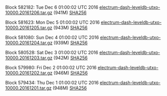 Block 582182: Tue Dec  6 01:00:02 UTC 2016 [electrum-dash-leveldb-utxo-10000.20161206.tar.gz](https://transfer.sh/11BES3/electrum-dash-leveldb-utxo-10000.20161206.tar.gz) (941M) [SHA256](https://transfer.sh/x9cQs/electrum-dash-leveldb-utxo-10000.20161206.tar.gz.sha256)

Block 581623: Mon Dec  5 01:00:02 UTC 2016 [electrum-dash-leveldb-utxo-10000.20161205.tar.gz](https://transfer.sh/SGJO1/electrum-dash-leveldb-utxo-10000.20161205.tar.gz) (943M) [SHA256](https://transfer.sh/6Vbpp/electrum-dash-leveldb-utxo-10000.20161205.tar.gz.sha256)

Block 581080: Sun Dec  4 01:00:02 UTC 2016 [electrum-dash-leveldb-utxo-10000.20161204.tar.gz](https://transfer.sh/KaLRk/electrum-dash-leveldb-utxo-10000.20161204.tar.gz) (939M) [SHA256](https://transfer.sh/165B8L/electrum-dash-leveldb-utxo-10000.20161204.tar.gz.sha256)

Block 580528: Sat Dec  3 01:00:02 UTC 2016 [electrum-dash-leveldb-utxo-10000.20161203.tar.gz](https://transfer.sh/k6Lpb/electrum-dash-leveldb-utxo-10000.20161203.tar.gz) (942M) [SHA256](https://transfer.sh/2w446/electrum-dash-leveldb-utxo-10000.20161203.tar.gz.sha256)

Block 579980: Fri Dec  2 01:00:02 UTC 2016 [electrum-dash-leveldb-utxo-10000.20161202.tar.gz](https://transfer.sh/6UFy8/electrum-dash-leveldb-utxo-10000.20161202.tar.gz) (946M) [SHA256](https://transfer.sh/12folP/electrum-dash-leveldb-utxo-10000.20161202.tar.gz.sha256)

Block 579434: Thu Dec  1 01:00:02 UTC 2016 [electrum-dash-leveldb-utxo-10000.20161201.tar.gz](https://transfer.sh/H33ss/electrum-dash-leveldb-utxo-10000.20161201.tar.gz) (948M) [SHA256](https://transfer.sh/15oXPL/electrum-dash-leveldb-utxo-10000.20161201.tar.gz.sha256)
